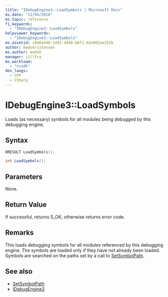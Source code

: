 ```yaml
---
title: "IDebugEngine3::LoadSymbols | Microsoft Docs"
ms.date: "11/04/2016"
ms.topic: reference
f1_keywords:
  - "IDebugEngine3::LoadSymbols"
helpviewer_keywords:
  - "IDebugEngine3::LoadSymbols"
ms.assetid: c846a440-1d91-4d48-b8f1-82e902ae152b
author: madskristensen
ms.author: madsk
manager: jillfra
ms.workload:
  - "vssdk"
dev_langs:
  - CPP
  - CSharp
---
```

# IDebugEngine3::LoadSymbols
Loads (as necessary) symbols for all modules being debugged by this debugging engine.

## Syntax

```cpp
HRESULT LoadSymbols();
```

```csharp
int LoadSymbols();
```

## Parameters
 None.

## Return Value
 If successful, returns S_OK; otherwise returns error code.

## Remarks
 This loads debugging symbols for all modules referenced by this debugging engine. The symbols are loaded only if they have not already been loaded. Symbols are searched on the paths set by a call to [SetSymbolPath](../../../extensibility/debugger/reference/idebugengine3-setsymbolpath.md).

## See also
- [SetSymbolPath](../../../extensibility/debugger/reference/idebugengine3-setsymbolpath.md)
- [IDebugEngine3](../../../extensibility/debugger/reference/idebugengine3.md)